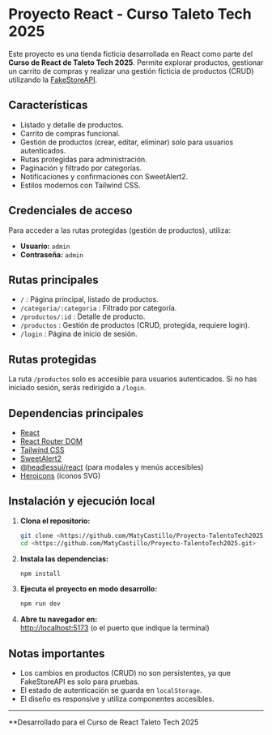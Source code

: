 # Proyecto React - Curso Taleto Tech 2025

Este proyecto es una tienda ficticia desarrollada en React como parte del **Curso de React de Taleto Tech 2025**. Permite explorar productos, gestionar un carrito de compras y realizar una gestión ficticia de productos (CRUD) utilizando la [FakeStoreAPI](https://fakestoreapi.com/).

## Características

- Listado y detalle de productos.
- Carrito de compras funcional.
- Gestión de productos (crear, editar, eliminar) solo para usuarios autenticados.
- Rutas protegidas para administración.
- Paginación y filtrado por categorías.
- Notificaciones y confirmaciones con SweetAlert2.
- Estilos modernos con Tailwind CSS.

## Credenciales de acceso

Para acceder a las rutas protegidas (gestión de productos), utiliza:

- **Usuario:** `admin`
- **Contraseña:** `admin`

## Rutas principales

- `/` : Página principal, listado de productos.
- `/categoria/:categoria` : Filtrado por categoría.
- `/productos/:id` : Detalle de producto.
- `/productos` : Gestión de productos (CRUD, protegida, requiere login).
- `/login` : Página de inicio de sesión.

## Rutas protegidas

La ruta `/productos` solo es accesible para usuarios autenticados. Si no has iniciado sesión, serás redirigido a `/login`.

## Dependencias principales

- [React](https://react.dev/)
- [React Router DOM](https://reactrouter.com/)
- [Tailwind CSS](https://tailwindcss.com/)
- [SweetAlert2](https://sweetalert2.github.io/)
- [@headlessui/react](https://headlessui.com/) (para modales y menús accesibles)
- [Heroicons](https://heroicons.com/) (iconos SVG)

## Instalación y ejecución local

1. **Clona el repositorio:**
   ```bash
   git clone <https://github.com/MatyCastillo/Proyecto-TalentoTech2025.git>
   cd <https://github.com/MatyCastillo/Proyecto-TalentoTech2025.git>
   ```

2. **Instala las dependencias:**
   ```bash
   npm install
   ```

3. **Ejecuta el proyecto en modo desarrollo:**
   ```bash
   npm run dev
   ```

4. **Abre tu navegador en:**  
   [http://localhost:5173](http://localhost:5173) (o el puerto que indique la terminal)

## Notas importantes

- Los cambios en productos (CRUD) no son persistentes, ya que FakeStoreAPI es solo para pruebas.
- El estado de autenticación se guarda en `localStorage`.
- El diseño es responsive y utiliza componentes accesibles.

---

**Desarrollado para el Curso de React Taleto Tech 2025
